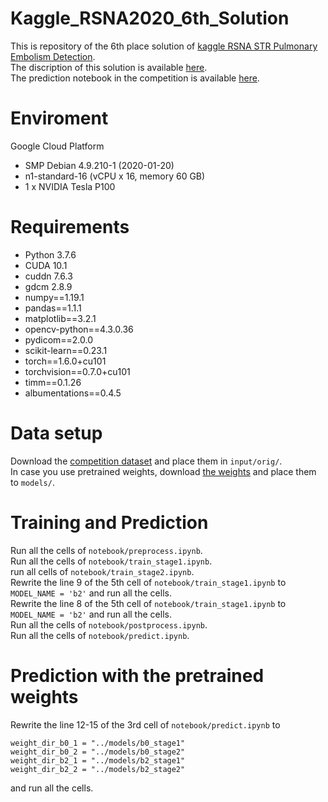 # Kaggle_RSNA2020_6th_Solution

This is repository of the 6th place solution of [kaggle RSNA STR Pulmonary Embolism Detection](https://www.kaggle.com/c/rsna-str-pulmonary-embolism-detection).  
The discription of this solution is available [here]().  
The prediction notebook in the competition is available [here](https://www.kaggle.com/osciiart/rsna2020-final-sub2?scriptVersionId=45543346).  
# Enviroment
Google Cloud Platform
- SMP Debian 4.9.210-1 (2020-01-20)
- n1-standard-16 (vCPU x 16, memory 60 GB)
- 1 x NVIDIA Tesla P100

# Requirements
- Python 3.7.6
- CUDA 10.1
- cuddn 7.6.3
- gdcm 2.8.9
- numpy==1.19.1
- pandas==1.1.1
- matplotlib==3.2.1
- opencv-python==4.3.0.36
- pydicom==2.0.0
- scikit-learn==0.23.1
- torch==1.6.0+cu101
- torchvision==0.7.0+cu101
- timm==0.1.26
- albumentations==0.4.5  

# Data setup
Download the [competition dataset](https://www.kaggle.com/c/rsna-str-pulmonary-embolism-detection/data) and place them in `input/orig/`.  
In case you use pretrained weights, download [the weights](https://www.kaggle.com/osciiart/rsna2020-pretrained-weights) and place them to `models/`.  

# Training and Prediction
Run all the cells of `notebook/preprocess.ipynb`.  
Run all the cells of `notebook/train_stage1.ipynb`.  
run all cells of `notebook/train_stage2.ipynb`.  
Rewrite the line 9 of the 5th cell of `notebook/train_stage1.ipynb` to `MODEL_NAME = 'b2'` and run all the cells.  
Rewrite the line 8 of the 5th cell of `notebook/train_stage1.ipynb` to `MODEL_NAME = 'b2'` and run all the cells.  
Run all the cells of `notebook/postprocess.ipynb`.  
Run all the cells of `notebook/predict.ipynb`.  

# Prediction with the pretrained weights
Rewrite the line 12-15 of the 3rd cell of `notebook/predict.ipynb` to  
```
weight_dir_b0_1 = "../models/b0_stage1"
weight_dir_b0_2 = "../models/b0_stage2"
weight_dir_b2_1 = "../models/b2_stage1"
weight_dir_b2_2 = "../models/b2_stage2"
```
and run all the cells.  